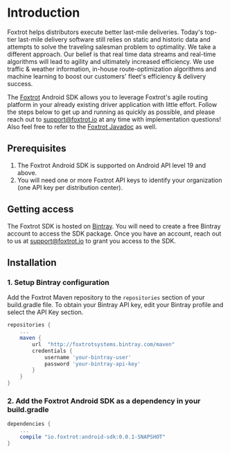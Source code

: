 # Introduction

Foxtrot helps distributors execute better last-mile deliveries. Today's top-tier last-mile delivery software still relies on static and historic data and attempts to solve the traveling salesman problem to optimality. We take a different approach. Our belief is that real time data streams and real-time algorithms will lead to agility and ultimately increased efficiency. We use traffic & weather information, in-house route-optimization algorithms and machine learning to boost our customers' fleet's efficiency & delivery success.

The [Foxtrot](https://foxtrot.io/) Android SDK allows you to leverage Foxtrot's agile routing platform in your already existing driver application with little effort. Follow the steps below to get up and running as quickly as possible, and please reach out to [support@foxtrot.io](mailto:support@foxtrot.io) at any time with implementation questions! Also feel free to refer to the [Foxtrot Javadoc](https://foxtrotsystems.github.io/android-sdk-javadoc) as well.

## Prerequisites
1. The Foxtrot Android SDK is supported on Android API level 19 and above.
2. You will need one or more Foxtrot API keys to identify your organization (one API key per distribution center).

## Getting access

The Foxtrot SDK is hosted on [Bintray](https://bintray.com). You will need to create a free Bintray account to access the SDK package. Once you have an account, reach out to us at [support@foxtrot.io](mailto:support@foxtrot.io) to grant you access to the SDK.

## Installation

### 1. Setup Bintray configuration
Add the Foxtrot Maven repository to the `repositories` section of your build.gradle file. To obtain your Bintray API key, edit your Bintray profile and select the API Key section.


```groovy
repositories {
	...
    maven {
        url  "http://foxtrotsystems.bintray.com/maven"
        credentials {
            username 'your-bintray-user'
            password 'your-bintray-api-key'
        }
    }
}
```

### 2. Add the Foxtrot Android SDK as a dependency in your build.gradle

```groovy
dependencies {
    ...
    compile "io.foxtrot:android-sdk:0.0.1-SNAPSHOT"
}
```
